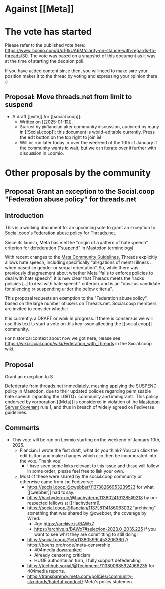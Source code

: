 # Against [[Meta]]

# The vote has started

Please refer to the published vote here: https://www.loomio.com/d/u1OkUA6M/clarity-on-stance-with-regards-to-threads/30. The vote was based on a snapshot of this document as it was at the time of starting the decision poll.

If you have added content since then, you will need to make sure your position makes it to the thread by voting and expressing your opinion there :)

## Proposal: Move threads.net from limit to suspend

- A draft [[vote]] for [[social.coop]].
    - Written on [[2025-01-10]].
    - Started by @flancian after community discussion, authored by many in [[Social.coop]]; this document is world-editable currently. Press the edit button on the top right to join in!
    - Will be run later today or over the weekend of the 10th of January if the community wants to wait, but we can iterate over it further with discussion in Loomio.


# Other proposals by the community

## Proposal: Grant an exception to the Social.coop "Federation abuse policy" for threads.net

## Introduction

This is a working document for an upcoming vote to grant an exception to Social.coop's [Federation abuse policy](https://wiki.social.coop/wiki/Federation_abuse_policy) for Threads.net.

Since its launch, Meta has met the "origin of a pattern of hate speech" criterion for defederation ("suspend" in Mastodon terminology)

With recent changes to the [Meta Community Guidelines](https://opentermsarchive.org/en/memos/meta-dampens-hate-speech-policy/), Threads explicitly allows hate speech, including specifically "allegations of mental illness .. when based on gender or sexual orientation". So, while there was previously disagreement about whether Meta "fails to enforce policies to deal with hate speech", it is now clear that Threads meets the "lacks policies [..] to deal with hate speech" criterion, and is an "obvious candidate for silencing or suspending under the below criteria".

This proposal requests an exemption to the "Federation abuse policy", based on the large number of users on Threads.net. Social.coop members are invited to consider whether 

It is currently: a DRAFT or work in progress. If there is consensus we will use this text to start a vote on this key issue affecting the [[social.coop]] community.

For historical context about how we got here, please see https://wiki.social.coop/wiki/Federation_with_Threads in the Social.coop wiki.
    
## Proposal

Grant an exception to S

Defederate from threads.net immediately, meaning applying the SUSPEND policy in Mastodon, due to their updated policies regarding permissable hate speech impacting the LGBTQ+ community and immigrants. This policy endorsed by corporation [[Meta]] is considered in violation of the [Mastodon Server Covenant](https://joinmastodon.org/covenant) rule 1, and thus in breach of widely agreed on Fediverse guidelines.

## Comments

- This vote will be run on Loomio starting on the weekend of January 10th, 2025.
    - Flancian: I wrote the first draft, what do you think? You can click the edit button and make changes which can then be incorporated into the vote. Thank you!
        - I have seen some links relevant to this issue and those will follow in some order; please feel free to link your own.
    - Most of these were shared by the social.coop community or otherwise came from the Fediverse:
        - https://social.coop/@cwebber/113788266953239523 for what [[cwebber]] had to say.
        - https://hachyderm.io/@hachyderm/113802419128509218 by our respected fellows at [[Hachyderm]].
        - https://social.coop/@flancian/113798114186063032 "archiving" something that was shared by @cwebber, the coverage by Wired:
            - #go https://archive.is/BAWx7
            - https://archive.is/BAWx7#selection-2023.0-2035.225 if you want to see what they are committing to still doing.
        - https://social.coop/@eb/113805990453206360 // https://boehs.org/node/meta-censorship
            - 404media [downranked](https://infosec.exchange/@josephcox/113793118983543473)
            - Already censoring criticism
            - HUGE authoritarian turn, I fully support defederating 
        - https://techhub.social/@Techmeme/113800685924068235 for 404media reports.
        - https://transparency.meta.com/policies/community-standards/hateful-conduct/ Meta's policy statement